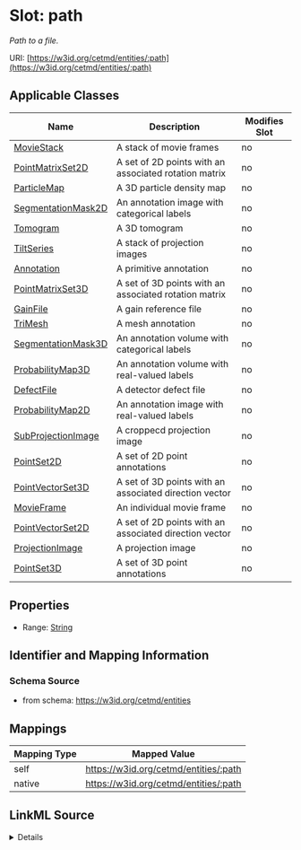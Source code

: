

# Slot: path


_Path to a file._





URI: [https://w3id.org/cetmd/entities/:path](https://w3id.org/cetmd/entities/:path)



<!-- no inheritance hierarchy -->





## Applicable Classes

| Name | Description | Modifies Slot |
| --- | --- | --- |
| [MovieStack](MovieStack.md) | A stack of movie frames |  no  |
| [PointMatrixSet2D](PointMatrixSet2D.md) | A set of 2D points with an associated rotation matrix |  no  |
| [ParticleMap](ParticleMap.md) | A 3D particle density map |  no  |
| [SegmentationMask2D](SegmentationMask2D.md) | An annotation image with categorical labels |  no  |
| [Tomogram](Tomogram.md) | A 3D tomogram |  no  |
| [TiltSeries](TiltSeries.md) | A stack of projection images |  no  |
| [Annotation](Annotation.md) | A primitive annotation |  no  |
| [PointMatrixSet3D](PointMatrixSet3D.md) | A set of 3D points with an associated rotation matrix |  no  |
| [GainFile](GainFile.md) | A gain reference file |  no  |
| [TriMesh](TriMesh.md) | A mesh annotation |  no  |
| [SegmentationMask3D](SegmentationMask3D.md) | An annotation volume with categorical labels |  no  |
| [ProbabilityMap3D](ProbabilityMap3D.md) | An annotation volume with real-valued labels |  no  |
| [DefectFile](DefectFile.md) | A detector defect file |  no  |
| [ProbabilityMap2D](ProbabilityMap2D.md) | An annotation image with real-valued labels |  no  |
| [SubProjectionImage](SubProjectionImage.md) | A croppecd projection image |  no  |
| [PointSet2D](PointSet2D.md) | A set of 2D point annotations |  no  |
| [PointVectorSet3D](PointVectorSet3D.md) | A set of 3D points with an associated direction vector |  no  |
| [MovieFrame](MovieFrame.md) | An individual movie frame |  no  |
| [PointVectorSet2D](PointVectorSet2D.md) | A set of 2D points with an associated direction vector |  no  |
| [ProjectionImage](ProjectionImage.md) | A projection image |  no  |
| [PointSet3D](PointSet3D.md) | A set of 3D point annotations |  no  |







## Properties

* Range: [String](String.md)





## Identifier and Mapping Information







### Schema Source


* from schema: https://w3id.org/cetmd/entities




## Mappings

| Mapping Type | Mapped Value |
| ---  | ---  |
| self | https://w3id.org/cetmd/entities/:path |
| native | https://w3id.org/cetmd/entities/:path |




## LinkML Source

<details>
```yaml
name: path
description: Path to a file.
from_schema: https://w3id.org/cetmd/entities
rank: 1000
alias: path
domain_of:
- GainFile
- DefectFile
- MovieFrame
- MovieStack
- ProjectionImage
- TiltSeries
- Tomogram
- ParticleMap
- Annotation
range: string

```
</details>
